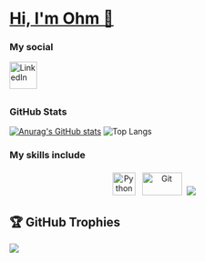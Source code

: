 <h1 align="left"><a href="https://vvichathorn.com">Hi, I'm Ohm 👋</a></h1>

### My social
<a href="https://www.linkedin.com/in/vvichathorn">
    <img alt="LinkedIn" title="LinkedIn" height="48" width="48" src="https://cdn.simpleicons.org/linkedin"></a>


## <h3 align="left">GitHub Stats</h3>
[![Anurag's GitHub stats](https://github-readme-stats.vercel.app/api?username=omezzvct&show_icons=true&theme=radical)](https://github.com/anuraghazra/github-readme-stats)
![Top Langs](https://github-readme-stats.vercel.app/api/top-langs/?username=omezzvct&layout=compact&title_color=007bff&text_color=e7e7e7&icon_color=007bff&bg_color=171c28)

<!--
**omezzvct/omezzvct** is a ✨ _special_ ✨ repository because its `README.md` (this file) appears on your GitHub profile.

Here are some ideas to get you started:

- 🔭 I’m currently working on ...
- 🌱 I’m currently learning ...
- 👯 I’m looking to collaborate on ...
- 🤔 I’m looking for help with ...
- 💬 Ask me about ...
- 📫 How to reach me: ...
- 😄 Pronouns: ...
- ⚡ Fun fact: ...
-->
### My skills include

<p align="center">
	<img title="Python" alt="Python" src="https://raw.githubusercontent.com/Thomas-George-T/Thomas-George-T/master/assets/python.svg" width="40" height="40" style="vertical-align:down; margin:4px"/>
	<img title="Git" alt="Git" src="https://raw.githubusercontent.com/Thomas-George-T/Thomas-George-T/master/assets/git.svg" width="70" height="40" style="vertical-align:down; margin:4px"/>
	<a href="https://www.docker.com/" title="Docker"><img src="icons/docker.png" /></a>
</p>


## 🏆 GitHub Trophies

![](https://github-profile-trophy.vercel.app/?username=omezzvct&theme=discord&no-frame=true&no-bg=false&margin-w=4)
